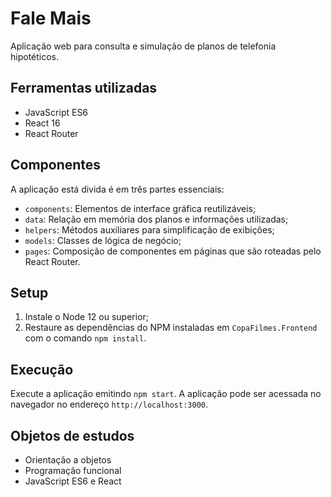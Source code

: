 # Fale Mais

Aplicação web para consulta e simulação de planos de telefonia hipotéticos.

## Ferramentas utilizadas
- JavaScript ES6
- React 16
- React Router

## Componentes
A aplicação está divida é em três partes essenciais:
- `components`: Elementos de interface gráfica reutilizáveis;
- `data`: Relação em memória dos planos e informações utilizadas;
- `helpers`: Métodos auxiliares para simplificação de exibições;
- `models`: Classes de lógica de negócio;
- `pages`: Composição de componentes em páginas que são roteadas pelo React Router.

## Setup
1. Instale o Node 12 ou superior;
2. Restaure as dependências do NPM instaladas em `CopaFilmes.Frontend` com o comando `npm install`.

## Execução
Execute a aplicação emitindo `npm start`. A aplicação pode ser acessada no navegador no endereço `http://localhost:3000`.

## Objetos de estudos
- Orientação a objetos
- Programação funcional
- JavaScript ES6 e React
